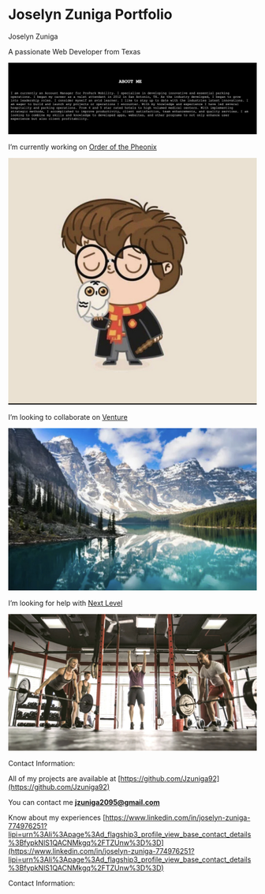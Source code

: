 # Joselyn Zuniga Portfolio
Joselyn Zuniga

A passionate Web Developer from Texas

![Alt text](assets/images/Screenshot%202023-02-07%20at%2012.57.10%20AM.png)

I’m currently working on [Order of the Pheonix](http://127.0.0.1:5500/Joselyn_Zuniga_Portfolio/index.html#HarryPotter)

 ![Alt text](assets/images/IMG_6553.jpeg)
 
 I’m looking to collaborate on [Venture](5500/Joselyn_Zuniga_Portfolio/index.html#Travel)

![Alt text](assets/images/IMG_6554.jpeg)

 I’m looking for help with [Next Level](http://127.0.0.1:5500/Joselyn_Zuniga_Portfolio/index.html#Fitness)

![Alt text](assets/images/IMG_6556.jpeg)

Contact Information:

 All of my projects are available at [https://github.com/Jzuniga92](https://github.com/Jzuniga92)

 You can contact me **jzuniga2095@gmail.com**

 Know about my experiences [https://www.linkedin.com/in/joselyn-zuniga-774976251?lipi=urn%3Ali%3Apage%3Ad_flagship3_profile_view_base_contact_details%3BfypkNlS1QACNMkgq%2FTZUnw%3D%3D](https://www.linkedin.com/in/joselyn-zuniga-774976251?lipi=urn%3Ali%3Apage%3Ad_flagship3_profile_view_base_contact_details%3BfypkNlS1QACNMkgq%2FTZUnw%3D%3D)


Contact Information:


